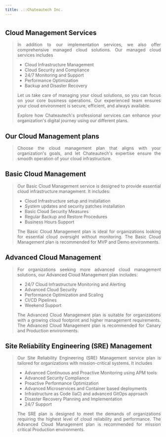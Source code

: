 ```yaml
---
title: .::Chateautech Inc.
---
```

#

## Cloud Management Services

<blockquote style="text-align: justify;">
In addition to our implementation services, we also offer comprehensive managed cloud solutions. Our managed cloud services includes
<ul>
  <li>Cloud Infrastructure Management</li>
  <li>Cloud Security and Compliance</li>
  <li>24/7 Monitoring and Support</li>
  <li>Performance Optimization</li>
  <li>Backup and Disaster Recovery</li>
</ul>
Let us take care of managing your cloud solutions, so you can focus on your core business operations. Our experienced team ensures your cloud environment is secure, efficient, and always available.

Explore how Chateautech's professional services can enhance your organization's digital journey using our different plans.
</blockquote>

## Our Cloud Management plans
<blockquote style="text-align: justify;">
Choose the cloud management plan that aligns with your organization's goals, and let Chateautech's expertise ensure the smooth operation of your cloud infrastructure.
</blockquote>

## Basic Cloud Management
<blockquote style="text-align: justify;">
Our Basic Cloud Management service is designed to provide essential cloud infrastructure management. It includes:

<ul>
  <li>Cloud Infrastructure setup and installation</li>
  <li>System updates and security patches installation</li>
  <li>Basic Cloud Security Measures</li>
  <li>Regular Backup and Restore Procedures</li>
  <li>Business Hours Support</li>
</ul>


The Basic Cloud Management plan is ideal for organizations looking for essential cloud oversight without monitoring.
The Basic Cloud Management plan is recommended for MVP and Demo environments.
</blockquote>

## Advanced Cloud Management
<blockquote style="text-align: justify;">

For organizations seeking more advanced cloud management solutions, our Advanced Cloud Management plan includes:

<ul>
  <li>24/7 Cloud Infrastructure Monitoring and Alerting</li>
  <li>Advanced Cloud Security</li>
  <li>Performance Optimization and Scaling</li>
  <li>CI/CD Pipelines</li>
  <li>Weekend Support</li>
</ul>

The Advanced Cloud Management plan is suitable for organizations with a growing cloud footprint and higher management requirements.
The Advanced Cloud Management plan is recommended for Canary and Production environments.
</blockquote>

## Site Reliability Engineering (SRE) Management
<blockquote style="text-align: justify;">

Our Site Reliability Engineering (SRE) Management service plan is tailored for organizations with mission-critical systems. It includes

<ul>
  <li>Advanced Continuous and Proactive Monitoring using APM tools</li>
  <li>Advanced Security Compliance</li>
  <li>Proactive Performance Optimization</li>
  <li>Advanced Microservices and Container based deployments</li>
  <li>Infrastructure as Code (IaC) and advanced GitOps approach</li>
  <li>Disaster Recovery Planning and Implementation</li>
  <li>24/7 Support</li>
</ul>

The SRE plan is designed to meet the demands of organizations requiring the highest level of cloud reliability and performance.
The Advanced Cloud Management plan is recommended for mission critical Production environments.
</blockquote>